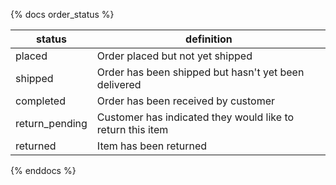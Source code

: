 {% docs order_status %}

| status         | definition                                                 |
|----------------|------------------------------------------------------------|
| placed         | Order placed but not yet shipped                           |
| shipped        | Order has been shipped but hasn't yet been delivered       |
| completed      | Order has been received by customer                        |
| return_pending | Customer has indicated they would like to return this item |
| returned       | Item has been returned                                     |  

{% enddocs %}
